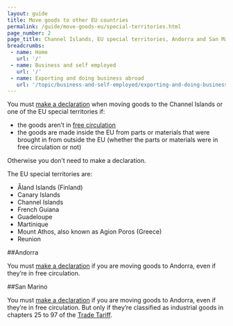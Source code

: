 ```yaml
---
layout: guide
title: Move goods to other EU countries
permalink: /guide/move-goods-eu/special-territories.html
page_number: 2
page_title: Channel Islands, EU special territories, Andorra and San Marino
breadcrumbs:
 - name: Home
   url: '/'
 - name: Business and self employed
   url: '/'
 - name: Exporting and doing business abroad
   url: '/topic/business-and-self-employed/exporting-and-doing-business-abroad.html'   
---
```


You must [make a declaration](/guide/move-goods-eu/make-declaration.html) when moving goods to the Channel Islands or one of the EU special territories if:

- the goods aren’t in [free circulation](/guide/move-goods-eu/when-to-make-declaration.html)
- the goods are made inside the EU from parts or materials that were brought in from outside the EU (whether the parts or materials were in free circulation or not)

Otherwise you don’t need to make a declaration.

The EU special territories are:

- Åland Islands (Finland)   
- Canary Islands  
- Channel Islands  
- French Guiana  
- Guadeloupe  
- Martinique  
- Mount Athos, also known as Agion Poros (Greece)  
- Reunion  

##Andorra

You must [make a declaration](/guide/move-goods-eu/make-declaration.html) if you are moving goods to Andorra, even if they’re in free circulation.

##San Marino

You must [make a declaration](/guide/move-goods-eu/make-declaration.html) if you are moving goods to Andorra, even if they’re in free circulation. But only if they’re classified as industrial goods in chapters 25 to 97 of the [Trade Tariff](/start/trade-tariff.html).
